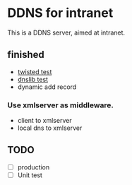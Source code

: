 # DDNS for intranet

This is a DDNS server, aimed at intranet.


## finished

- [twisted test](./override_server.py)
- [dnslib test](./server.py)
- dynamic add record

### Use xmlserver as middleware.

- client to xmlserver
- local dns to xmlserver

## TODO

- [ ] production
- [ ] Unit test
